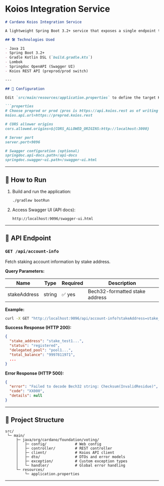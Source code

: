 # Koios Integration Service

````markdown
# Cardano Koios Integration Service

A lightweight Spring Boot 3.2+ service that exposes a single endpoint to retrieve staking account information from the Cardano blockchain via the [Koios REST API](https://api.koios.rest/).

## 🛠 Technologies Used

- Java 21
- Spring Boot 3.2+
- Gradle Kotlin DSL (`build.gradle.kts`)
- Lombok
- Springdoc OpenAPI (Swagger UI)
- Koios REST API (preprod/prod switch)

---

## 🔧 Configuration

Edit `src/main/resources/application.properties` to define the target Koios environment:

```properties
# Choose preprod or prod (pros is https://api.koios.rest as of writing this readme)
koios.api.url=https://preprod.koios.rest

# CORS allower origins
cors.allowed.origins=${CORS_ALLOWED_ORIGINS:http://localhost:3000}

# Server port
server.port=9096

# Swagger configuration (optional)
springdoc.api-docs.path=/api-docs
springdoc.swagger-ui.path=/swagger-ui.html
````

---

## 🚀 How to Run

1. Build and run the application:

   ```bash
   ./gradlew bootRun
   ```

2. Access Swagger UI (API docs):

   ```
   http://localhost:9096/swagger-ui.html
   ```

---

## 📡 API Endpoint

### `GET /api/account-info`

Fetch staking account information by stake address.

**Query Parameters:**

| Name         | Type   | Required | Description                    |
| ------------ | ------ | -------- | ------------------------------ |
| stakeAddress | string | ✅ yes    | Bech32-formatted stake address |

**Example:**

```bash
curl -X GET "http://localhost:9096/api/account-info?stakeAddress=stake_test1ur4tlkekknpd9vgd7fncwhctunlnadwwvlfzk5nk0u7rkgsdq4xct"
```

**Success Response (HTTP 200):**

```json
{
  "stake_address": "stake_test1...",
  "status": "registered",
  "delegated_pool": "pool1...",
  "total_balance": "9997811971",
  ...
}
```

**Error Response (HTTP 500):**

```json
{
  "error": "Failed to decode Bech32 string: Checksum(InvalidResidue)",
  "code": "XX000",
  "details": null
}
```

---

## 📁 Project Structure

```
src/
 └─ main/
     ├─ java/org/cardano/foundation/voting/
     │   ├─ config/             # Web config
     │   ├─ controller/         # REST controller
     │   ├─ client/             # Koios API client
     │   ├─ dto/                # DTOs and error models
     │   ├─ exception/          # Custom exception types
     │   └─ handler/            # Global error handling
     └─ resources/
         └─ application.properties
```

---
